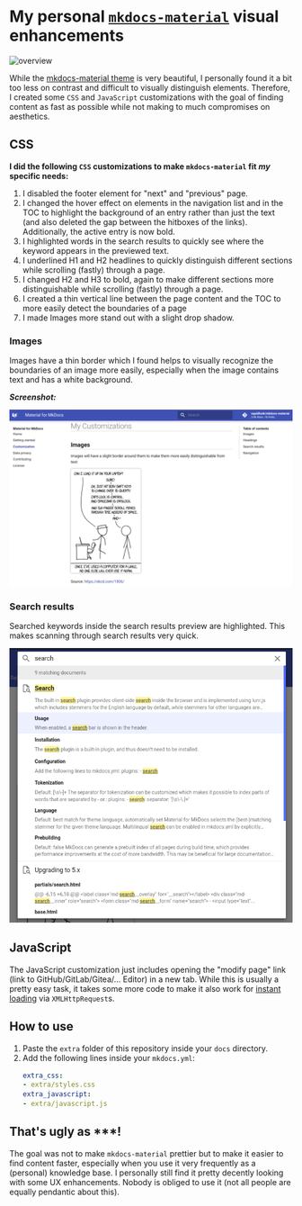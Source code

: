 # My personal [`mkdocs-material`](https://squidfunk.github.io/mkdocs-material/) visual enhancements


![overview](overview.gif)


While the [mkdocs-material theme](https://github.com/squidfunk/mkdocs-material) is very beautiful, I personally found it a bit too less on contrast and difficult to visually distinguish elements. Therefore, I created some `CSS` and `JavaScript` customizations with the goal of finding content as fast as possible while not making to much compromises on aesthetics.


## CSS

**I did the following `CSS` customizations to make `mkdocs-material` fit _my_ specific needs:**

1. I disabled the footer element for "next" and "previous" page.
2. I changed the hover effect on elements in the navigation list and in the TOC to highlight the background of an entry rather than just the text (and also deleted the gap between the hitboxes of the links). Additionally, the active entry is now bold.
3. I highlighted words in the search results to quickly see where the keyword appears in the previewed text.
4. I underlined H1 and H2 headlines to quickly distinguish different sections while scrolling (fastly) through a page.
5. I changed H2 and H3 to bold, again to make different sections more distinguishable while scrolling (fastly) through a page.
6. I created a thin vertical line between the page content and the TOC to more easily detect the boundaries of a page
7. I made Images more stand out with a slight drop shadow.



### Images

Images have a thin border which I found helps to visually recognize the boundaries of an image more easily, especially when the image contains text and has a white background.

_**Screenshot:**_

![images](images.png)


### Search results

Searched keywords inside the search results preview are highlighted. This makes scanning through search results very quick.

![search](search.png)


## JavaScript

The JavaScript customization just includes opening the "modify page" link (link to GitHub/GitLab/Gitea/... Editor) in a new tab. While this is usually a pretty easy task, it takes some more code to make it also work for [instant loading](https://squidfunk.github.io/mkdocs-material/getting-started/#instant-loading) via `XMLHttpRequest`s.


## How to use

1. Paste the `extra` folder of this repository inside your `docs` directory.
2. Add the following lines inside your `mkdocs.yml`:
    ```yml
    extra_css:
    - extra/styles.css
    extra_javascript:
    - extra/javascript.js
    ```

## That's ugly as ***!

The goal was not to make `mkdocs-material` prettier but to make it easier to find content faster, especially when you use it very frequently as a (personal) knowledge base. I personally still find it pretty decently looking with some UX enhancements. Nobody is obliged to use it (not all people are equally pendantic about this).
